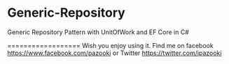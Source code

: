 Generic-Repository
==================

Generic Repository Pattern with UnitOfWork and EF Core in C#

==================
Wish you enjoy using it. Find me on facebook https://www.facebook.com/pazooki or Twitter https://twitter.com/ipazooki